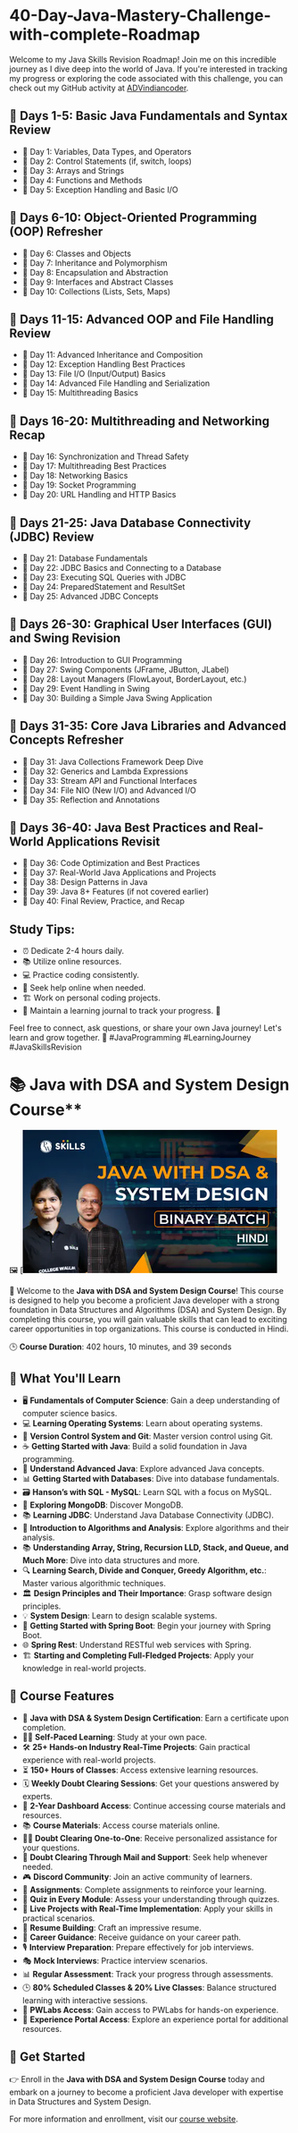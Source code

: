 # 40-Day-Java-Mastery-Challenge-with-complete-Roadmap

Welcome to my Java Skills Revision Roadmap! Join me on this incredible journey as I dive deep into the world of Java. If you're interested in tracking my progress or exploring the code associated with this challenge, you can check out my GitHub activity at [ADVindiancoder](https://github.com/ADVindiancoder).

## 📅 Days 1-5: Basic Java Fundamentals and Syntax Review
- 📅 Day 1: Variables, Data Types, and Operators
- 📅 Day 2: Control Statements (if, switch, loops)
- 📅 Day 3: Arrays and Strings
- 📅 Day 4: Functions and Methods
- 📅 Day 5: Exception Handling and Basic I/O

## 📆 Days 6-10: Object-Oriented Programming (OOP) Refresher
- 📅 Day 6: Classes and Objects
- 📅 Day 7: Inheritance and Polymorphism
- 📅 Day 8: Encapsulation and Abstraction
- 📅 Day 9: Interfaces and Abstract Classes
- 📅 Day 10: Collections (Lists, Sets, Maps)

## 📆 Days 11-15: Advanced OOP and File Handling Review
- 📅 Day 11: Advanced Inheritance and Composition
- 📅 Day 12: Exception Handling Best Practices
- 📅 Day 13: File I/O (Input/Output) Basics
- 📅 Day 14: Advanced File Handling and Serialization
- 📅 Day 15: Multithreading Basics

## 📆 Days 16-20: Multithreading and Networking Recap
- 📅 Day 16: Synchronization and Thread Safety
- 📅 Day 17: Multithreading Best Practices
- 📅 Day 18: Networking Basics
- 📅 Day 19: Socket Programming
- 📅 Day 20: URL Handling and HTTP Basics

## 📆 Days 21-25: Java Database Connectivity (JDBC) Review
- 📅 Day 21: Database Fundamentals
- 📅 Day 22: JDBC Basics and Connecting to a Database
- 📅 Day 23: Executing SQL Queries with JDBC
- 📅 Day 24: PreparedStatement and ResultSet
- 📅 Day 25: Advanced JDBC Concepts

## 📆 Days 26-30: Graphical User Interfaces (GUI) and Swing Revision
- 📅 Day 26: Introduction to GUI Programming
- 📅 Day 27: Swing Components (JFrame, JButton, JLabel)
- 📅 Day 28: Layout Managers (FlowLayout, BorderLayout, etc.)
- 📅 Day 29: Event Handling in Swing
- 📅 Day 30: Building a Simple Java Swing Application

## 📆 Days 31-35: Core Java Libraries and Advanced Concepts Refresher
- 📅 Day 31: Java Collections Framework Deep Dive
- 📅 Day 32: Generics and Lambda Expressions
- 📅 Day 33: Stream API and Functional Interfaces
- 📅 Day 34: File NIO (New I/O) and Advanced I/O
- 📅 Day 35: Reflection and Annotations

## 📆 Days 36-40: Java Best Practices and Real-World Applications Revisit
- 📅 Day 36: Code Optimization and Best Practices
- 📅 Day 37: Real-World Java Applications and Projects
- 📅 Day 38: Design Patterns in Java
- 📅 Day 39: Java 8+ Features (if not covered earlier)
- 📅 Day 40: Final Review, Practice, and Recap

## Study Tips:
- ⏰ Dedicate 2-4 hours daily.
- 📚 Utilize online resources.
- 💻 Practice coding consistently.
- 🤝 Seek help online when needed.
- 🏗️ Work on personal coding projects.
- 📖 Maintain a learning journal to track your progress. 📝

Feel free to connect, ask questions, or share your own Java journey! Let's learn and grow together. 🚀 #JavaProgramming #LearningJourney #JavaSkillsRevision

 
 
 # 📚 Java with DSA and System Design Course**

🖼️ [![Java Logo](https://github.com/ADVindiancoder/40-Day-Java-Mastery-Challenge-with-complete-Roadmap/blob/main/java%20logo.webp)


👋 Welcome to the **Java with DSA and System Design Course**! This course is designed to help you become a proficient Java developer with a strong foundation in Data Structures and Algorithms (DSA) and System Design. By completing this course, you will gain valuable skills that can lead to exciting career opportunities in top organizations. This course is conducted in Hindi.

🕒 **Course Duration**: 402 hours, 10 minutes, and 39 seconds

## 📖 What You'll Learn

- 🖥️ **Fundamentals of Computer Science**: Gain a deep understanding of computer science basics.
- 💻 **Learning Operating Systems**: Learn about operating systems.
- 🌱 **Version Control System and Git**: Master version control using Git.
- ☕ **Getting Started with Java**: Build a solid foundation in Java programming.
- 🚀 **Understand Advanced Java**: Explore advanced Java concepts.
- 📊 **Getting Started with Databases**: Dive into database fundamentals.
- 🗃️ **Hanson’s with SQL - MySQL**: Learn SQL with a focus on MySQL.
- 🍃 **Exploring MongoDB**: Discover MongoDB.
- 📚 **Learning JDBC**: Understand Java Database Connectivity (JDBC).
- 🧩 **Introduction to Algorithms and Analysis**: Explore algorithms and their analysis.
- 📚 **Understanding Array, String, Recursion LLD, Stack, and Queue, and Much More**: Dive into data structures and more.
- 🔍 **Learning Search, Divide and Conquer, Greedy Algorithm, etc.**: Master various algorithmic techniques.
- 🏛️ **Design Principles and Their Importance**: Grasp software design principles.
- 💡 **System Design**: Learn to design scalable systems.
- 🚀 **Getting Started with Spring Boot**: Begin your journey with Spring Boot.
- 🌐 **Spring Rest**: Understand RESTful web services with Spring.
- 🏗️ **Starting and Completing Full-Fledged Projects**: Apply your knowledge in real-world projects.

## 🌟 Course Features

- 📜 **Java with DSA & System Design Certification**: Earn a certificate upon completion.
- 🏃‍♂️ **Self-Paced Learning**: Study at your own pace.
- 🛠️ **25+ Hands-on Industry Real-Time Projects**: Gain practical experience with real-world projects.
- ⏳ **150+ Hours of Classes**: Access extensive learning resources.
- 🗓️ **Weekly Doubt Clearing Sessions**: Get your questions answered by experts.
- 📅 **2-Year Dashboard Access**: Continue accessing course materials and resources.
- 📚 **Course Materials**: Access course materials online.
- 🙋‍♂️ **Doubt Clearing One-to-One**: Receive personalized assistance for your questions.
- 📧 **Doubt Clearing Through Mail and Support**: Seek help whenever needed.
- 🎮 **Discord Community**: Join an active community of learners.
- 📝 **Assignments**: Complete assignments to reinforce your learning.
- 🧩 **Quiz in Every Module**: Assess your understanding through quizzes.
- 🚧 **Live Projects with Real-Time Implementation**: Apply your skills in practical scenarios.
- 📄 **Resume Building**: Craft an impressive resume.
- 🚀 **Career Guidance**: Receive guidance on your career path.
- 🎙️ **Interview Preparation**: Prepare effectively for job interviews.
- 🎭 **Mock Interviews**: Practice interview scenarios.
- 📊 **Regular Assessment**: Track your progress through assessments.
- 🕒 **80% Scheduled Classes & 20% Live Classes**: Balance structured learning with interactive sessions.
- 🧪 **PWLabs Access**: Gain access to PWLabs for hands-on experience.
- 🚪 **Experience Portal Access**: Explore an experience portal for additional resources.

## 🚀 Get Started

👉 Enroll in the **Java with DSA and System Design Course** today and embark on a journey to become a proficient Java developer with expertise in Data Structures and System Design.

For more information and enrollment, visit our [course website](https://pwskills.com/).
